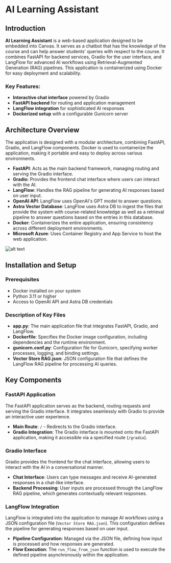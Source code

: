 # AI Learning Assistant

## Introduction
**AI Learning Assistant** is a web-based application designed to be embedded into Canvas. It serves as a chatbot that has the knowledge of the course and can help answer students' queries with respect to the course. It combines FastAPI for backend services, Gradio for the user interface, and LangFlow for advanced AI workflows using Retrieval-Augmented Generation (RAG) pipelines. This application is containerized using Docker for easy deployment and scalability.

### Key Features:
- **Interactive chat interface** powered by Gradio
- **FastAPI backend** for routing and application management
- **LangFlow integration** for sophisticated AI responses
- **Dockerized setup** with a configurable Gunicorn server

## Architecture Overview
The application is designed with a modular architecture, combining FastAPI, Gradio, and LangFlow components. Docker is used to containerize the application, making it portable and easy to deploy across various environments.

- **FastAPI**: Acts as the main backend framework, managing routing and serving the Gradio interface.
- **Gradio**: Provides the frontend chat interface where users can interact with the AI.
- **LangFlow**: Handles the RAG pipeline for generating AI responses based on user input.
- **OpenAI API**: LangFlow uses OpenAI's GPT model to answer questions.
- **Astra Vector Database**: LangFlow uses Astra DB to ingest the files that provide the system with course-related knowledge as well as a retrieval pipeline to answer questions based on the entries in this database.
- **Docker**: Containerizes the entire application, ensuring consistency across different deployment environments.
- **Microsoft Azure**: Uses Container Registry and App Service to host the web application.

![alt text](https://github.com/amansariya/FastAPI-Gradio-Langflow-RAG-App/blob/main/RAG%20Flowchart.jpg)

## Installation and Setup

### Prerequisites
- Docker installed on your system
- Python 3.11 or higher
- Access to OpenAI API and Astra DB credentials


### Description of Key Files
- **app.py**: The main application file that integrates FastAPI, Gradio, and LangFlow.
- **Dockerfile**: Specifies the Docker image configuration, including dependencies and the runtime environment.
- **gunicorn.conf.py**: Configuration file for Gunicorn, specifying worker processes, logging, and binding settings.
- **Vector Store RAG.json**: JSON configuration file that defines the LangFlow RAG pipeline for processing AI queries.

## Key Components

### FastAPI Application
The FastAPI application serves as the backend, routing requests and serving the Gradio interface. It integrates seamlessly with Gradio to provide an interactive user experience.

- **Main Route**: `/` - Redirects to the Gradio interface.
- **Gradio Integration**: The Gradio interface is mounted onto the FastAPI application, making it accessible via a specified route (`/gradio`).

### Gradio Interface
Gradio provides the frontend for the chat interface, allowing users to interact with the AI in a conversational manner.

- **Chat Interface**: Users can type messages and receive AI-generated responses in a chat-like interface.
- **Backend Processing**: User inputs are processed through the LangFlow RAG pipeline, which generates contextually relevant responses.

### LangFlow Integration
LangFlow is integrated into the application to manage AI workflows using a JSON configuration file (`Vector Store RAG.json`). This configuration defines the pipeline for generating responses based on user input.

- **Pipeline Configuration**: Managed via the JSON file, defining how input is processed and how responses are generated.
- **Flow Execution**: The `run_flow_from_json` function is used to execute the defined pipeline asynchronously within the application.
